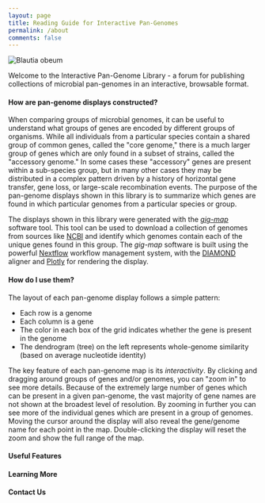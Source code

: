 ```yaml
---
layout: page
title: Reading Guide for Interactive Pan-Genomes
permalink: /about
comments: false
---
```


<div class="row justify-content-between">
<div class="col-md-2 pr-5">
<p class="mb-5"><img src="{{site.baseurl}}/assets/images/B_obeum_thumbnail.png" alt="Blautia obeum" /></p>
</div>

<div class="col-md-10">
<p>Welcome to the Interactive Pan-Genome Library - a forum for publishing collections
of microbial pan-genomes in an interactive, browsable format.</p>
</div>
</div>

#### How are pan-genome displays constructed?

When comparing groups of microbial genomes, it can be useful to understand what groups of genes are
encoded by different groups of organisms. While all individuals from a particular species contain
a shared group of common genes, called the "core genome," there is a much larger group of genes which
are only found in a subset of strains, called the "accessory genome." In some cases these "accessory"
genes are present within a sub-species group, but in many other cases they may be distributed in a
complex pattern driven by a history of horizontal gene transfer, gene loss, or large-scale recombination
events. The purpose of the pan-genome displays shown in this library is to summarize which genes are
found in which particular genomes from a particular species or group.

The displays shown in this library were generated with the [_gig-map_](https://github.com/FredHutch/gig-map/wiki)
software tool. This tool can be used to download a collection of genomes from sources like
[NCBI](https://www.ncbi.nlm.nih.gov/genome/browse#!/prokaryotes/) and identify which genomes contain
each of the unique genes found in this group. The _gig-map_ software is built using the powerful
[Nextflow](https://nextflow.io/) workflow management system, with the [DIAMOND](https://github.com/bbuchfink/diamond)
aligner and [Plotly](https://plotly.com/) for rendering the display.

#### How do I use them?

The layout of each pan-genome display follows a simple pattern:
- Each row is a genome
- Each column is a gene
- The color in each box of the grid indicates whether the gene is present in the genome
- The dendrogram (tree) on the left represents whole-genome similarity (based on average nucleotide identity)

The key feature of each pan-genome map is its _interactivity_. By clicking and dragging around groups of
genes and/or genomes, you can "zoom in" to see more details. Because of the extremely large number of genes
which can be present in a given pan-genome, the vast majority of gene names are not shown at the broadest
level of resolution. By zooming in further you can see more of the individual genes which are present in a
group of genomes. Moving the cursor around the display will also reveal the gene/genome name for each point
in the map. Double-clicking the display will reset the zoom and show the full range of the map.

#### Useful Features

#### Learning More

#### Contact Us
